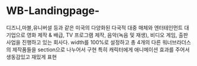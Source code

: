 # WB-Landingpage-
디즈니,마블,유니버셜 등과 같은 미국의 다양화된 다국적 대중 매체와 엔터테인먼트 대기업으로 영화 제작 & 배급, TV 프로그램 제작, 음악(녹음 및 재생), 비디오 게임, 출판 사업을 진행하고 있는 회사다.
width를 100%로 설정하고 총 4개의 다른 워너브라더스의 제작품들을 section으로 나누어서 구현
특히 캐릭터에게 애니메이션 효과를 주어서 생동감있고 재밌게 표현
